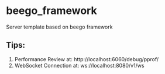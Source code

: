 # beego_framework

Server template based on beego framework

## Tips:
1. Performance Review at: http://localhost:6060/debug/pprof/
2. WebSocket Connection at: ws://localhost:8080/v1/ws